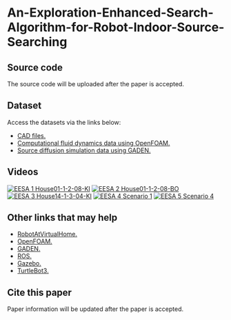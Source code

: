 # An-Exploration-Enhanced-Search-Algorithm-for-Robot-Indoor-Source-Searching

## Source code

The source code will be uploaded after the paper is accepted.

## Dataset

Access the datasets via the links below:
- [CAD files.](https://huggingface.co/datasets/WangHaaa/SourceSearchingDatasetCAD)
- [Computational fluid dynamics data using OpenFOAM.](https://huggingface.co/datasets/WangHaaa/SourceSearchingDatasetFOAM)
- [Source diffusion simulation data using GADEN.](https://huggingface.co/datasets/WangHaaa/SourceSearchingDatasetGADEN)

## Videos

[![EESA 1 House01-1-2-08-KI](https://img.youtube.com/vi/3SqdmiUk0OE/maxresdefault.jpg)](https://youtu.be/3SqdmiUk0OE)
[![EESA 2 House01-1-2-08-BO](https://img.youtube.com/vi/NEAkdBrY6AU/maxresdefault.jpg)](https://youtu.be/NEAkdBrY6AU)
[![EESA 3 House14-1-3-04-KI](https://img.youtube.com/vi/8pUgce2rRew/maxresdefault.jpg)](https://youtu.be/8pUgce2rRew)
[![EESA 4 Scenario 1](https://img.youtube.com/vi/WWvrSr8OD-Q/maxresdefault.jpg)](https://youtu.be/WWvrSr8OD-Q)
[![EESA 5 Scenario 4](https://img.youtube.com/vi/82lw_Nb8ELA/maxresdefault.jpg)](https://youtu.be/82lw_Nb8ELA)


## Other links that may help

- [RobotAtVirtualHome.](https://github.com/DavidFernandezChaves/RobotAtVirtualHome)
- [OpenFOAM.](https://openfoam.org/)
- [GADEN.](https://github.com/MAPIRlab/gaden)
- [ROS.](https://www.ros.org/)
- [Gazebo.](https://gazebosim.org/home)
- [TurtleBot3.](https://emanual.robotis.com/docs/en/platform/turtlebot3/overview/)

## Cite this paper

Paper information will be updated after the paper is accepted.
